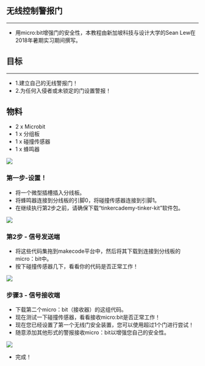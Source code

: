 ## 无线控制警报门
---
- 用micro:bit增强门的安全性，本教程由新加坡科技与设计大学的Sean Lew在2018年暑期实习期间撰写。

## 目标
---
- 1.建立自己的无线警报门！
- 2.为任何入侵者或未锁定的门设置警报！

## 物料
- 2 x Microbit
- 1 x 分组板
- 1 x 碰撞传感器
- 1 x 蜂鸣器

![](https://i.imgur.com/Boaq8eL.jpg)

### 第一步-设置！

- 将一个微型插槽插入分线板。
- 将蜂鸣器连接到分线板的引脚0，将碰撞传感器连接到引脚1。
- 在继续执行第2步之前，请确保下载“tinkercademy-tinker-kit”软件包。

![](https://i.imgur.com/VvnoXBN.jpg)

### 第2步 - 信号发送端
- 将这些代码集拖到makecode平台中，然后将其下载到连接到分线板的micro：bit中。
- 按下碰撞传感器几下，看看你的代码是否正常工作！

![](https://i.imgur.com/QawJArj.png)

### 步骤3 - 信号接收端
- 下载第二个micro：bit（接收器）的这组代码。
- 现在测试一下碰撞传感器，看看接收micro:bit是否正常工作！
- 现在您已经设置了第一个无线门安全装置，您可以使用超过1个门进行尝试！
- 随意添加其他形式的警报接收micro：bit以增强您自己的安全性。

![](https://i.imgur.com/u5wwVjt.png)

- 完成！


